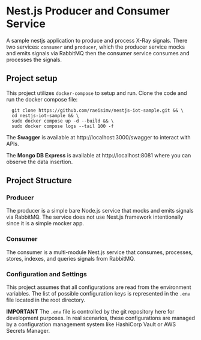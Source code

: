 # Nest.js Producer and Consumer Service
A sample nestjs application to produce and process X-Ray signals. There two services: `consumer` and `producer`, which the producer service mocks and emits signals via RabbitMQ then the consumer service consumes and processes the signals.

## Project setup
This project utilizes `docker-compose` to setup and run. Clone the code and run the docker compose file:

```shell
  git clone https://github.com/raeisimv/nestjs-iot-sample.git && \
  cd nestjs-iot-sample && \
  sudo docker compose up -d --build && \
  sudo docker compose logs --tail 100 -f
```
The **Swagger** is available at http://localhost:3000/swagger to interact with APIs.

The **Mongo DB Express** is available at http://localhost:8081 where you can observe the data insertion.

## Project Structure
### Producer
The producer is a simple bare Node.js service that mocks and emits signals via RabbitMQ. The service does not use Nest.js framework intentionally since it is a simple mocker app.

### Consumer
The consumer is a multi-module Nest.js service that consumes, processes, stores, indexes, and queries signals from RabbitMQ.

### Configuration and Settings
This project assumes that all configurations are read from the environment variables. The list of possible configuration keys is represented in the `.env` file located in the root directory. 

**IMPORTANT** The `.env` file is controlled by the git repository here for development purposes. In real scenarios, these configurations are managed by a configuration management system like HashiCorp Vault or AWS Secrets Manager.
